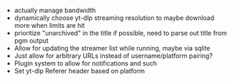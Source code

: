 * actually manage bandwidth
* dynamically choose yt-dlp streaming resolution to maybe download more when limits are hit
* prioritize "unarchived" in the title if possible, need to parse out title from pgm output
* Allow for updating the streamer list while running, maybe via sqlite
* Just allow for arbitrary URLs instead of username/platform pairing?
* Plugin system to allow for notifications and such
* Set yt-dlp Referer header based on platform